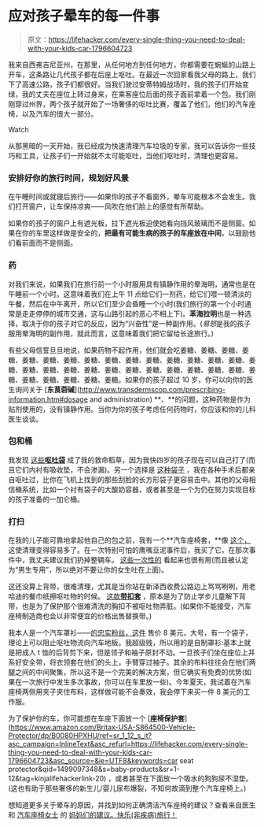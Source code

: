 # 应对孩子晕车的每一件事

> 原文：<https://lifehacker.com/every-single-thing-you-need-to-deal-with-your-kids-car-1796604723>

我来自西弗吉尼亚州，在那里，从任何地方到任何地方，你都需要在蜿蜒的山路上开车，这条路让几代孩子都在后座上呕吐。在最近一次回家看我父母的路上，我们下了高速公路，孩子们都很好。当我们驶过安蒂特姆战场时，我的孩子们开始变绿，我的丈夫在座位上转过身来，在乘客座位后面的孩子面前拿着一个包。我们刚刚穿过州界，两个孩子就开始了一场奢侈的呕吐比赛，覆盖了他们，他们的汽车座椅，以及汽车的很大一部分。

Watch

从那黑暗的一天开始，我已经成为快速清理汽车垃圾的专家，我可以告诉你一些技巧和工具，让孩子们一开始就不太可能呕吐，当他们呕吐时，清理也更容易。

### 安排好你的旅行时间，规划好风景

在午睡时间或就寝后旅行——如果你的孩子不看窗外，晕车可能根本不会发生。我们打开窗户，让车保持凉爽——风吹在他们脸上的感觉有所帮助。

如果你的孩子的窗户上有遮光板，拉下遮光板迫使她看向挡风玻璃而不是侧窗。如果在你的车里这样做是安全的，**把最有可能生病的孩子的车座放在中间**，以鼓励他们看前面而不是侧面。

### 药

对我们来说，如果我们在旅行前一个小时服用具有镇静作用的晕海明，通常也是在午睡前一个小时。这意味着我们在上午 11 点给它们一剂药，给它们喂一顿清淡的午餐，然后在中午离开，所以它们至少会昏睡一个小时(我们旅行的第一个小时通常是走走停停的城市交通，这与山路引起的恶心不相上下)。**苯海拉明**也是一种选择，取决于你的孩子对它的反应，因为“兴奋性”是一种副作用。(*易怒*是我的孩子服用晕海明的副作用，就此而言，这意味着我们把它留给长途旅行。)

有些父母信誓旦旦地说，如果药物不起作用，他们就会吃姜糖、姜糖、姜糖、姜糖、姜糖、姜糖、姜糖、姜糖、姜糖、姜糖、姜糖、姜糖、姜糖、姜糖、姜糖、姜糖、姜糖、姜糖、姜糖、姜糖、姜糖、姜糖、姜糖、姜糖、姜糖、姜糖、姜糖、姜糖、姜糖、姜糖、姜糖、姜糖、姜糖。如果你的孩子超过 10 岁，你可以向你的医生询问关于 [**东茛菪碱**](http://www.transdermscop.com/prescribing-information.htm#dosage and administration) **、**的问题，这种药物是作为贴剂使用的，没有镇静作用。当你为你的孩子考虑任何药物时，你应该和你的儿科医生谈谈。

### 包和桶

我发现 [这些**呕吐袋**](https://www.amazon.com/Carebag-Vomit-Super-Absorbent-Count/dp/B0051AZZCM/ref=sr_1_9_a_it?asc_campaign=InlineText&asc_refurl=https://lifehacker.com/every-single-thing-you-need-to-deal-with-your-kids-car-1796604723&asc_source=&ie=UTF8&keywords=barf+bags&qid=1498819117&sr=8-9&tag=kinjalifehackerlink-20&th=1) 成了我的救命稻草，因为我快四岁的孩子现在可以自己打了(而且它们内衬有吸收垫，不会渗漏)。另一个选择是 [这种袋子](https://www.amazon.com/Medline-Emesis-Bags-Blue-Count/dp/B00839SNUE/ref=pd_sbs_201_1?_encoding=UTF8&asc_campaign=InlineText&asc_refurl=https://lifehacker.com/every-single-thing-you-need-to-deal-with-your-kids-car-1796604723&asc_source=&pd_rd_i=B00839SNUE&pd_rd_r=QMD3R6XGD3F22GSKY8TH&pd_rd_w=tLrQd&pd_rd_wg=ybGRT&refRID=QMD3R6XGD3F22GSKY8TH&tag=kinjalifehackerlink-20&th=1) ，我在各种手术后都亲自呕吐过，比你在飞机上找到的那些刮脸的长方形袋子更容易击中。其他的父母相信桶系统，比如一个衬有袋子的大酸奶容器，或者甚至是一个为仍在努力实现目标的孩子准备的一加仑桶。

### 打扫

在我的儿子能可靠地拿起他自己的包之前，我有一个**汽车座椅套，**像 [这个，](https://www.amazon.com/UNIVERSAL-CHILDREN-BRITAX-CHICCO-Janabeb%C3%A9/dp/B01ES8U6DA/ref=pd_sbs_75_1?_encoding=UTF8&asc_campaign=InlineText&asc_refurl=https://lifehacker.com/every-single-thing-you-need-to-deal-with-your-kids-car-1796604723&asc_source=&pd_rd_i=B01ES8U6DA&pd_rd_r=RRM683DGE698V4FCD5QJ&pd_rd_w=1MxeH&pd_rd_wg=SSfOc&psc=1&refRID=RRM683DGE698V4FCD5QJ&tag=kinjalifehackerlink-20) 这使清理变得容易多了。在一次特别可怕的鹰嘴豆泥事件后，我买了它，在那次事件中，我丈夫建议我们扔掉整辆车。 [这些一次性的](https://www.amazon.com/Save-Your-Seat-Disposable-Stroller/dp/B00N70A0FK/ref=pd_sbs_75_3?_encoding=UTF8&asc_campaign=InlineText&asc_refurl=https://lifehacker.com/every-single-thing-you-need-to-deal-with-your-kids-car-1796604723&asc_source=&pd_rd_i=B00N70A0FK&pd_rd_r=RRM683DGE698V4FCD5QJ&pd_rd_w=1MxeH&pd_rd_wg=SSfOc&refRID=RRM683DGE698V4FCD5QJ&tag=kinjalifehackerlink-20&th=1) 看起来也很有用(而且被认定为“男生专用”，所以绝对不要让你的女生吐在上面)。

这还没算上背带，很难清理，尤其是当你站在新泽西收费公路边上骂骂咧咧，用老哈迪的餐巾纸擦呕吐物的时候。 [这款**带扣套**](https://www.amazon.com/gp/product/B00BYKV1VM/ref=as_li_ss_tl?asc_campaign=InlineText&asc_refurl=https://lifehacker.com/every-single-thing-you-need-to-deal-with-your-kids-car-1796604723&asc_source=&camp=1789&creative=390957&creativeASIN=B00BYKV1VM&ie=UTF8&linkCode=as2&tag=kinjalifehackerlink-20) ，原本是为了防止学步儿童解下背带，也是为了保护那个很难清洗的胸扣不被呕吐物弄脏。(如果你不能接受，汽车座椅制造商也会以非常便宜的价格出售替换带。)

我本人是一个汽车罩衫——[的忠实粉丝，这件](https://www.bumkins.com/collections/superbibs/products/super-sized-superbib?variant=20518196615) 售价 8 美元，大号，有一个袋子，理论上可以阻止呕吐物流向汽车地板。我超级贱，所以用的是自制罩衫:基本上就是把成人 t 恤的后背剪下来，但是领子和袖子原封不动。一旦孩子们坐在座位上并系好安全带，将衣领套在他们的头上，手臂穿过袖子。其余的布料往往会在他们两腿之间的中间聚集，所以这不是一个完美的解决方案，但它确实有免费的优势(如果在一次旅行中发生多次事故，你可以在车里放一些)。今年夏天，我试着在汽车座椅两侧用夹子夹住布料，这样做可能不会奏效，我会停下来买一件 8 美元的工作服。

为了保护你的车，你可能想在车座下面放一个 [**座椅保护套**](https://www.amazon.com/Britax-USA-S864500-Vehicle-Protector/dp/B0080HPXHU/ref=sr_1_12_s_it?asc_campaign=InlineText&asc_refurl=https://lifehacker.com/every-single-thing-you-need-to-deal-with-your-kids-car-1796604723&asc_source=&ie=UTF8&keywords=car seat protector&qid=1499097348&s=baby-products&sr=1-12&tag=kinjalifehackerlink-20) ，或者甚至在下面放一个吸水的狗狗尿不湿垫。(这也有助于那些奢侈的新生儿/婴儿尿布爆裂，不知何故滴到整个汽车座椅上。)

想知道更多关于晕车的原因，并找到如何正确清洁汽车座椅的建议？查看来自医生 和 [汽车座椅女士](http://thecarseatlady.com/cleanliness/) 的 [妈妈们的建议。快乐(非疾病)旅行！](http://childrensmd.org/browse-by-age-group/toddler-pre-school/traveling-without-vomit-treat-motion-sickness-kids/)